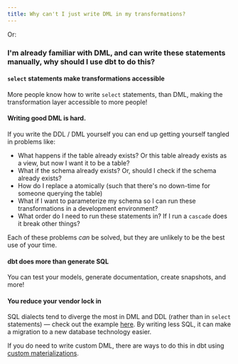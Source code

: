 ```yaml
---
title: Why can't I just write DML in my transformations?
---
```

Or:
### I'm already familiar with DML, and can write these statements manually, why should I use dbt to do this?

#### `select` statements make transformations accessible
More people know how to write `select` statements, than DML, making the transformation layer accessible to more people!

#### Writing good DML is hard.
If you write the DDL / DML yourself you can end up getting yourself tangled in problems like:
* What happens if the table already exists? Or this table already exists as a view, but now I want it to be a table?
* What if the schema already exists? Or, should I check if the schema already exists?
* How do I replace a <Term id="model" /> atomically (such that there's no down-time for someone querying the table)
* What if I want to parameterize my schema so I can run these transformations in a development environment?
* What order do I need to run these statements in? If I run a `cascade` does it break other things?

Each of these problems _can_ be solved, but they are unlikely to be the best use of your time.

#### dbt does more than generate SQL
You can test your <Term id="model">models</Term>, generate documentation, create snapshots, and more!

#### You reduce your vendor lock in
SQL dialects tend to diverge the most in DML and DDL (rather than in `select` statements) — check out the example [here](sql-dialect). By writing less SQL, it can make a migration to a new database technology easier.

If you do need to write custom DML, there are ways to do this in dbt using [custom materializations](creating-new-materializations).
